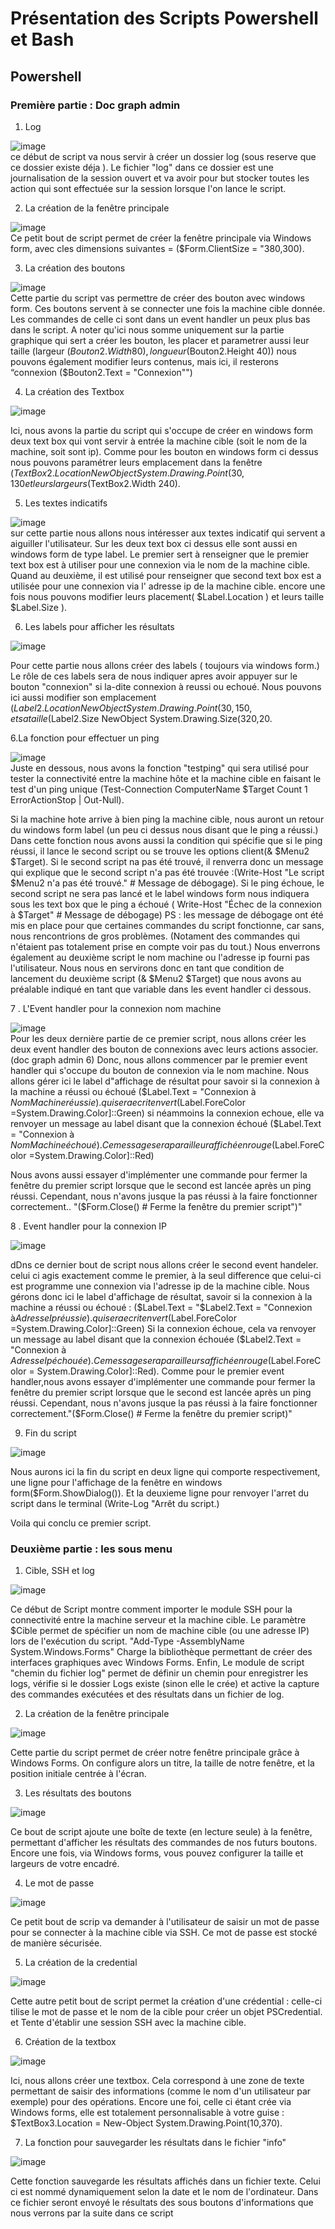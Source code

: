 # Présentation des Scripts Powershell et Bash 

## Powershell

### Première partie : Doc graph admin 

1. Log

![image](https://github.com/user-attachments/assets/ac2696a8-b06b-4584-a937-a3be1605d6af)
<br>
ce début de script va nous servir à créer un dossier log (sous reserve que ce dossier existe déja ).
Le fichier "log" dans ce dossier est une journalisation de la session ouvert et va avoir pour but stocker toutes les action qui sont effectuée sur la session lorsque l'on lance le script.

2. La création de la fenêtre principale

![image](https://github.com/user-attachments/assets/65173065-2bf7-4d8f-88d7-e7fb9de1e174)
<br>
Ce petit bout de script permet de créer la fenêtre principale via Windows form, avec cles
dimensions suivantes = ($Form.ClientSize = "380,300). 

3. La création des boutons

![image](https://github.com/user-attachments/assets/4cea8db2-95a3-4849-8ff8-476670919ac6)
<br>
Cette partie du script vas permettre de créer des bouton avec windows form. Ces boutons servent à se connecter une fois la machine cible donnée.
Les commandes de celle ci sont dans un event handler un peux plus bas dans le script.
A noter qu'ici nous somme uniquement sur la partie graphique qui sert a créer les bouton, les placer et parametrer aussi leur taille (largeur
($Bouton2.Width 80), longueur($Bouton2.Height 40))
nous pouvons également modifier leurs contenus, mais ici, il resterons “connexion ($Bouton2.Text = "Connexion"")

4. La création des Textbox

![image](https://github.com/user-attachments/assets/efdac5b3-a8ff-4aa3-89ac-7df5e837fc65)
<br>

Ici, nous avons la partie du script qui s'occupe de créer en windows form deux text box qui vont servir à entrée la machine cible (soit le nom de la machine, soit sont ip).
Comme pour les bouton en windows form ci dessus nous pouvons paramétrer leurs emplacement dans la fenêtre ($TextBox2.Location NewObject System.Drawing.Point(30,130 et leurs largeurs ($TextBox2.Width
240).

5. Les textes indicatifs

![image](https://github.com/user-attachments/assets/034fc64c-5999-4e1e-beaa-094de6ce03db)
<br>
sur cette partie nous allons nous intéresser aux textes indicatif qui servent a aiguiller l'utilisateur.
Sur les deux text box ci dessus elle sont aussi en windows form de type label.
Le premier sert à renseigner que le premier text box est à utiliser pour une connexion via le nom de la machine cible.
Quand au deuxième, il est utilisé pour renseigner que second text box est a utilisée pour une connexion via l' adresse ip de la machine cible.
encore une fois nous pouvons modifier leurs placement( $Label.Location ) et leurs taille $Label.Size ).

6. Les labels pour afficher les résultats

![image](https://github.com/user-attachments/assets/d6645e8a-87bd-449c-8020-cc55ea5276ea)
<br>

Pour cette partie nous allons créer des labels ( toujours via windows form.)
Le rôle de ces labels sera de nous indiquer apres avoir appuyer sur le bouton "connexion" si la-dite connexion à reussi ou echoué.
Nous pouvons ici aussi modifier son emplacement ($Label2.Location NewObject System.Drawing.Point(30,150, et sa taille ($Label2.Size NewObject System.Drawing.Size(320,20.

6.La fonction pour effectuer un ping

![image](https://github.com/user-attachments/assets/59421bf8-3b98-485b-8da8-51f9a101b39d)
<br>
Juste en dessous, nous avons la fonction "testping" qui sera utilisé pour tester la connectivité entre la machine hôte et la machine cible en faisant le test d'un
ping unique (Test-Connection ComputerName $Target Count 1 ErrorActionStop | Out-Null).


Si la machine hote arrive à bien ping la machine cible, nous auront un retour du windows form label (un peu ci dessus nous disant que le ping a réussi.)
Dans cette fonction nous avons aussi la condition qui spécifie que si le ping réussi, il lance le second script ou se trouve les options client(& $Menu2 $Target).
Si le second script na pas été trouvé, il renverra donc un message qui explique que le second script n'a pas été trouvée :(Write-Host "Le script $Menu2 n'a pas été trouvé." # Message de débogage).
Si le ping échoue, le second script ne sera pas lancé et le label windows form nous indiquera sous les text box que le ping a échoué ( Write-Host "Échec de la connexion à $Target" # Message de débogage)
PS : les message de débogage ont été mis en place pour que certaines commandes du script fonctionne, car sans, nous rencontrions de gros problèmes.
(Notament des commandes qui n'étaient pas totalement prise en compte voir pas du tout.)
Nous enverrons également au deuxième script le nom machine ou l'adresse ip fourni pas l'utilisateur.
Nous nous en servirons donc en tant que condition de lancement du deuxième script (& $Menu2 $Target) que nous avons au préalable indiqué en tant que variable dans les event handler ci dessous.

7 . L'Event handler pour la connexion nom machine

![image](https://github.com/user-attachments/assets/976d7836-774b-44e8-97c2-5b27f053182e)
<br>
Pour les deux dernière partie de ce premier script, nous allons créer les deux event handler des bouton de connexions avec leurs actions associer.(doc graph admin 6)
Donc, nous allons commencer par le premier event handler qui s'occupe du bouton de connexion via le nom machine.
Nous allons gérer ici le label d"affichage de résultat pour savoir si la connexion à la machine a réussi ou échoué
($Label.Text = "Connexion à $NomMachineréussie).qui sera ecrit en vert ($Label.ForeColor =System.Drawing.Color]::Green)
si néammoins la connexion echoue, elle va renvoyer un message au label disant que la connexion échoué ($Label.Text = "Connexion à $NomMachine échoué).
Ce message sera par ailleur affiché en rouge ($Label.ForeColor =System.Drawing.Color]::Red)

Nous avons aussi essayer d'implémenter une commande pour fermer la fenêtre du premier script lorsque que le second est lancée après un ping réussi.
Cependant, nous n'avons jusque la pas réussi à la faire fonctionner correctement..
"($Form.Close() # Ferme la fenêtre du premier script")"

8 . Event handler pour la connexion IP

![image](https://github.com/user-attachments/assets/c772e3b7-0e50-4fe1-9920-b4505897b123)
<br>

dDns ce dernier bout de script nous allons créer le second event handeler.
celui ci agis exactement comme le premier, à la seul difference que celui-ci est programme une connexion via l'adresse ip de la machine cible.
Nous gérons donc ici le label d'affichage de résultat, savoir si la connexion à la machine a réussi ou échoué :
($Label.Text = "$Label2.Text = "Connexion à$AdresseIp réussie).qui sera ecrit en vert ($Label.ForeColor =System.Drawing.Color]::Green)
Si la connexion échoue, cela va renvoyer un message au label disant que la connexion échouée ($Label2.Text = "Connexion à $AdresseIp échouée).
Ce message sera par ailleurs affiché en rouge ($Label.ForeColor = System.Drawing.Color]::Red).
Comme pour le premier event handler,nous avons essayer d'implémenter une commande pour fermer la fenêtre du premier script lorsque que le second est lancée après un ping réussi.
Cependant, nous n'avons jusque la pas réussi à la faire fonctionner correctement."($Form.Close() # Ferme la fenêtre du premier script)"

9. Fin du script

![image](https://github.com/user-attachments/assets/578cfd5c-67f5-4bc2-b7f5-01ab0f78d0d9)


Nous aurons ici la fin du script en deux ligne qui comporte respectivement, une ligne pour l'affichage de la fenêtre en windows form($Form.ShowDialog()).
Et la deuxieme ligne pour renvoyer l'arret du script dans le terminal (Write-Log "Arrêt du script.)
<br>

Voila qui conclu ce premier script.


### Deuxième partie : les sous menu

1. Cible, SSH et log


![image](https://github.com/user-attachments/assets/df35ee6f-ec2b-4571-bd47-fdda89bcbe46)
<br>

Ce début de Script montre comment importer le module SSH pour la connectivité entre la machine serveur et la machine cible.
Le paramètre $Cible permet de spécifier un nom de machine cible (ou une adresse IP) lors de l'exécution du script.
"Add-Type -AssemblyName System.Windows.Forms" Charge la bibliothèque permettant de créer des interfaces graphiques avec Windows Forms.
Enfin, Le module de script "chemin du fichier log" permet de définir un chemin pour enregistrer les logs, vérifie si le dossier Logs existe (sinon elle le crée) et active la capture des commandes exécutées et des résultats dans un fichier de log.

2. La création de la fenêtre principale

![image](https://github.com/user-attachments/assets/d8809a6e-0eb2-4e9a-8722-13e1b85bc2f0)
<br>

Cette partie du script permet de créer notre fenêtre principale grâce à Windows Forms.
On configure alors un titre, la taille de notre fenêtre, et la position initiale centrée à l'écran.

3. Les résultats des boutons

![image](https://github.com/user-attachments/assets/e7a4a044-44e3-411e-912c-2a4e8986c530)
<br>

Ce bout de script ajoute une boîte de texte (en lecture seule) à la fenêtre, permettant d'afficher les résultats des commandes de nos futurs boutons.
Encore une fois, via Windows forms, vous pouvez configurer la taille et largeurs de votre encadré.

4. Le mot de passe

![image](https://github.com/user-attachments/assets/59c3ec62-695d-48bd-a99a-a475f001200d)
<br>

Ce petit bout de scrip va demander à l'utilisateur de saisir un mot de passe pour se connecter à la machine cible via SSH. Ce mot de passe est stocké de manière sécurisée.

5. La création de la credential

![image](https://github.com/user-attachments/assets/8bfe0542-7ff9-4fda-9ba0-d6784aad1320)

Cette autre petit bout de script permet la création d'une crédential : celle-ci tilise le mot de passe et le nom de la cible pour créer un objet PSCredential.
et Tente d'établir une session SSH avec la machine cible.

6. Création de la textbox

![image](https://github.com/user-attachments/assets/deae57f0-93f9-48e9-ab91-b951e2160015)

Ici, nous allons créer une textbox. Cela correspond à une zone de texte permettant de saisir des informations (comme le nom d'un utilisateur par exemple) pour des opérations.
Encore une foi, celle ci étant crée via Windows forms, elle est totalement personnalisable à votre guise : $TextBox3.Location = New-Object System.Drawing.Point(10,370).

7. La fonction pour sauvegarder les résultats dans le fichier "info"

![image](https://github.com/user-attachments/assets/3190b43d-2825-454f-8a61-c1e01d258e12)
<br>

Cette fonction sauvegarde les résultats affichés dans un fichier texte.
Celui ci est nommé dynamiquement selon la date et le nom de l'ordinateur.
Dans ce fichier seront envoyé le résultats des sous boutons d'informations que nous verrons par la suite dans ce script






































